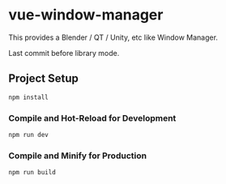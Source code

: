 # vue-window-manager

This provides a Blender / QT / Unity, etc like Window Manager.

Last commit before library mode.

## Project Setup

```sh
npm install
```

### Compile and Hot-Reload for Development

```sh
npm run dev
```

### Compile and Minify for Production

```sh
npm run build
```
